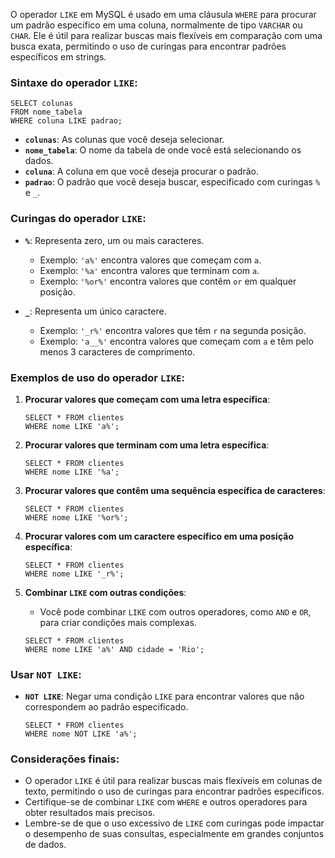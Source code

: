 O operador `LIKE` em MySQL é usado em uma cláusula `WHERE` para procurar um padrão específico em uma coluna, normalmente de tipo `VARCHAR` ou `CHAR`. Ele é útil para realizar buscas mais flexíveis em comparação com uma busca exata, permitindo o uso de curingas para encontrar padrões específicos em strings.

### Sintaxe do operador `LIKE`:

```mysql
SELECT colunas
FROM nome_tabela
WHERE coluna LIKE padrao;
```

- **`colunas`**: As colunas que você deseja selecionar.
- **`nome_tabela`**: O nome da tabela de onde você está selecionando os dados.
- **`coluna`**: A coluna em que você deseja procurar o padrão.
- **`padrao`**: O padrão que você deseja buscar, especificado com curingas `%` e `_`.

### Curingas do operador `LIKE`:

- **`%`**: Representa zero, um ou mais caracteres.
    - Exemplo: `'a%'` encontra valores que começam com `a`.
    - Exemplo: `'%a'` encontra valores que terminam com `a`.
    - Exemplo: `'%or%'` encontra valores que contêm `or` em qualquer posição.

- **`_`**: Representa um único caractere.
    - Exemplo: `'_r%'` encontra valores que têm `r` na segunda posição.
    - Exemplo: `'a__%'` encontra valores que começam com `a` e têm pelo menos 3 caracteres de comprimento.

### Exemplos de uso do operador `LIKE`:

1. **Procurar valores que começam com uma letra específica**:
    ```mysql
    SELECT * FROM clientes
    WHERE nome LIKE 'a%';
    ```

2. **Procurar valores que terminam com uma letra específica**:
    ```mysql
    SELECT * FROM clientes
    WHERE nome LIKE '%a';
    ```

3. **Procurar valores que contêm uma sequência específica de caracteres**:
    ```mysql
    SELECT * FROM clientes
    WHERE nome LIKE '%or%';
    ```

4. **Procurar valores com um caractere específico em uma posição específica**:
    ```mysql
    SELECT * FROM clientes
    WHERE nome LIKE '_r%';
    ```

5. **Combinar `LIKE` com outras condições**:
    - Você pode combinar `LIKE` com outros operadores, como `AND` e `OR`, para criar condições mais complexas.
    ```mysql
    SELECT * FROM clientes
    WHERE nome LIKE 'a%' AND cidade = 'Rio';
    ```

### Usar `NOT LIKE`:

- **`NOT LIKE`**: Negar uma condição `LIKE` para encontrar valores que não correspondem ao padrão especificado.
    ```mysql
    SELECT * FROM clientes
    WHERE nome NOT LIKE 'a%';
    ```

### Considerações finais:

- O operador `LIKE` é útil para realizar buscas mais flexíveis em colunas de texto, permitindo o uso de curingas para encontrar padrões específicos.
- Certifique-se de combinar `LIKE` com `WHERE` e outros operadores para obter resultados mais precisos.
- Lembre-se de que o uso excessivo de `LIKE` com curingas pode impactar o desempenho de suas consultas, especialmente em grandes conjuntos de dados.